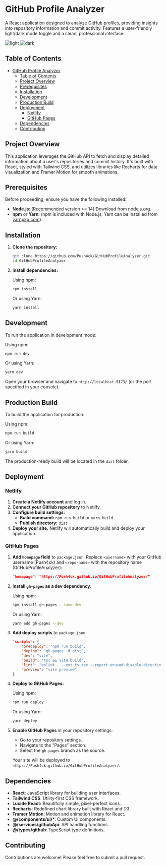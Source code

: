 # GitHub Profile Analyzer

A React application designed to analyze GitHub profiles, providing insights into repository information and commit activity. Features a user-friendly light/dark mode toggle and a clean, professional interface.

![light](https://github.com/user-attachments/assets/09b4eec7-ac52-4152-990b-57a084aeef85)
![dark](https://github.com/user-attachments/assets/95e31510-aa50-4147-b865-990b8ef1ff55)

## Table of Contents

- [GitHub Profile Analyzer](#github-profile-analyzer)
  - [Table of Contents](#table-of-contents)
  - [Project Overview](#project-overview)
  - [Prerequisites](#prerequisites)
  - [Installation](#installation)
  - [Development](#development)
  - [Production Build](#production-build)
  - [Deployment](#deployment)
    - [Netlify](#netlify)
    - [GitHub Pages](#github-pages)
  - [Dependencies](#dependencies)
  - [Contributing](#contributing)

## Project Overview

This application leverages the GitHub API to fetch and display detailed information about a user's repositories and commit history. It's built with React, styled with Tailwind CSS, and utilizes libraries like Recharts for data visualization and Framer Motion for smooth animations.

## Prerequisites

Before proceeding, ensure you have the following installed:

- **Node.js**: (Recommended version >= 14) Download from [nodejs.org](https://nodejs.org/).
- **npm** or **Yarn**: (npm is included with Node.js; Yarn can be installed from [yarnpkg.com](https://yarnpkg.com/)).

## Installation

1. **Clone the repository:**

   ```bash
   git clone https://github.com/Push4ck/GitHubProfileAnalyzer.git
   cd GitHubProfileAnalyzer
   ```

2. **Install dependencies:**

   Using npm:

   ```bash
   npm install
   ```

   Or using Yarn:

   ```bash
   yarn install
   ```

## Development

To run the application in development mode:

Using npm:

```bash
npm run dev
```

Or using Yarn:

```bash
yarn dev
```

Open your browser and navigate to `http://localhost:5173/` (or the port specified in your console).

## Production Build

To build the application for production:

Using npm:

```bash
npm run build
```

Or using Yarn:

```bash
yarn build
```

The production-ready build will be located in the `dist` folder.

## Deployment

### Netlify

1. **Create a Netlify account** and log in.
2. **Connect your GitHub repository** to Netlify.
3. **Configure build settings:**
   - **Build command:** `npm run build` or `yarn build`
   - **Publish directory:** `dist`
4. **Deploy your site.** Netlify will automatically build and deploy your application.

### GitHub Pages

1. **Add `homepage` field** to `package.json`. Replace `<username>` with your GitHub username (Push4ck) and `<repo-name>` with the repository name (GitHubProfileAnalyzer):

   ```json
   "homepage": "https://Push4ck.github.io/GitHubProfileAnalyzer/"
   ```

2. **Install `gh-pages` as a dev dependency:**

   Using npm:

   ```bash
   npm install gh-pages --save-dev
   ```

   Or using Yarn:

   ```bash
   yarn add gh-pages --dev
   ```

3. **Add deploy scripts** to `package.json`:

   ```json
   "scripts": {
       "predeploy": "npm run build",
       "deploy": "gh-pages -d dist",
       "dev": "vite",
       "build": "tsc && vite build",
       "lint": "eslint . --ext ts,tsx --report-unused-disable-directives --max-warnings 0",
       "preview": "vite preview"
   }
   ```

4. **Deploy to GitHub Pages:**

   Using npm:

   ```bash
   npm run deploy
   ```

   Or using Yarn:

   ```bash
   yarn deploy
   ```

5. **Enable GitHub Pages** in your repository settings:

   - Go to your repository settings.
   - Navigate to the "Pages" section.
   - Select the `gh-pages` branch as the source.

   Your site will be deployed to `https://Push4ck.github.io/GitHubProfileAnalyzer/`.

## Dependencies

- **React**: JavaScript library for building user interfaces.
- **Tailwind CSS**: Utility-first CSS framework.
- **Lucide React:** Beautifully simple, pixel-perfect icons.
- **Recharts**: Redefined chart library built with React and D3.
- **Framer Motion**: Motion and animation library for React.
- **@/components/ui/\***: Custom UI components.
- **@/services/githubApi**: API handling functions.
- **@/types/github**: TypeScript type definitions.

## Contributing

Contributions are welcome! Please feel free to submit a pull request.
